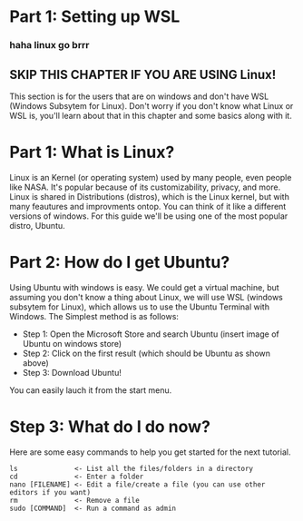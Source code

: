 # Part 1: Setting up WSL
### haha linux go brrr


## SKIP THIS CHAPTER IF YOU ARE USING Linux!
This section is for the users that are on windows and don't have WSL (Windows Subsytem for Linux). 
Don't worry if you don't know what Linux or WSL is, you'll learn about that in this chapter and some basics along with it.

# Part 1: What is Linux?
Linux is an Kernel (or operating system) used by many people, even people like NASA. It's popular because of its customizability, privacy, and more. Linux is shared in Distributions (distros), which is the Linux kernel, but with many feautures and improvments ontop. You can think of it like a different versions of windows.
For this guide we'll be using one of the most popular distro, Ubuntu.

# Part 2: How do I get Ubuntu?

Using Ubuntu with windows is easy. We could get a virtual machine, but assuming you don't know a thing about Linux, we will use WSL (windows subsytem for Linux), which allows us to use the Ubuntu Terminal with Windows.
The Simplest method is as follows:

* Step 1: Open the Microsoft Store and search Ubuntu (insert image of Ubuntu on windows store)
* Step 2: Click on the first result (which should be Ubuntu as shown above)
* Step 3: Download Ubuntu!

You can easily lauch it from the start menu.

# Step 3: What do I do now?
Here are some easy commands to help you get started for the next tutorial.
```
ls              <- List all the files/folders in a directory
cd              <- Enter a folder
nano [FILENAME] <- Edit a file/create a file (you can use other editors if you want)
rm              <- Remove a file
sudo [COMMAND]  <- Run a command as admin
```